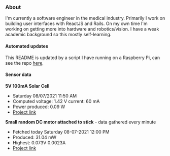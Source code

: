 ### About
I'm currently a software engineer in the medical industry. Primarily I work on building user interfaces with ReactJS and Rails. On my own time I'm working on getting more into hardware and robotics/vision. I have a weak academic background so this mostly self-learning.

#### Automated updates
This README is updated by a script I have running on a Raspberry Pi, can see the repo [here](https://github.com/jdc-cunningham/raspi-git-repo-updater).

#### Sensor data
**5V 100mA Solar Cell**
- Saturday 08/07/2021 11:50 AM
- Computed voltage: 1.42 V current: 60 mA
- Power produced: 0.09 W
- [Project link](https://github.com/jdc-cunningham/raspisolarplotter)

**Small random DC motor attached to stick** - data gathered every minute
- Fetched today Saturday 08-07-2021 12:00 PM
- Produced: 31.04 mW
- Highest: 0.073V 0.0023A
- [Project link](https://github.com/jdc-cunningham/turbine-raspi)